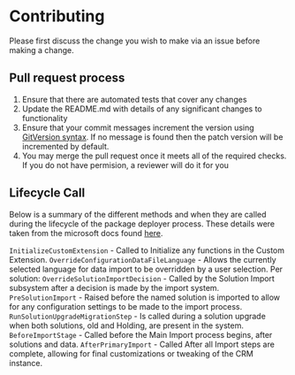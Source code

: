 # Contributing

Please first discuss the change you wish to make via an issue before making a change. 

## Pull request process

1. Ensure that there are automated tests that cover any changes 
1. Update the README.md with details of any significant changes to functionality
1. Ensure that your commit messages increment the version using [GitVersion syntax](https://gitversion.readthedocs.io/en/latest/input/docs/more-info/version-increments/). If no message is found then the patch version will be incremented by default.
1. You may merge the pull request once it meets all of the required checks. If you do not have permision, a reviewer will do it for you

## Lifecycle Call

Below is a summary of the different methods and when they are called during the lifecycle of the package deployer process. These details were taken from the microsoft docs found [here](https://docs.microsoft.com/en-us/power-platform/alm/package-deployer-tool#step-5-define-custom-code-for-your-package).

`InitializeCustomExtension` - Called to Initialize any functions in the Custom Extension.
`OverrideConfigurationDataFileLanguage` - Allows the currently selected language for data import to be overridden by a user selection.
Per solution:
    `OverrideSolutionImportDecision` - Called by the Solution Import subsystem after a decision is made by the import system.
    `PreSolutionImport` - Raised before the named solution is imported to allow for any configuration settings to be made to the import process.
    `RunSolutionUpgradeMigrationStep` - Is called during a solution upgrade when both solutions, old and Holding, are present in the system.
`BeforeImportStage` - Called before the Main Import process begins, after solutions and data.
`AfterPrimaryImport` - Called After all Import steps are complete, allowing for final customizations or tweaking of the CRM instance.